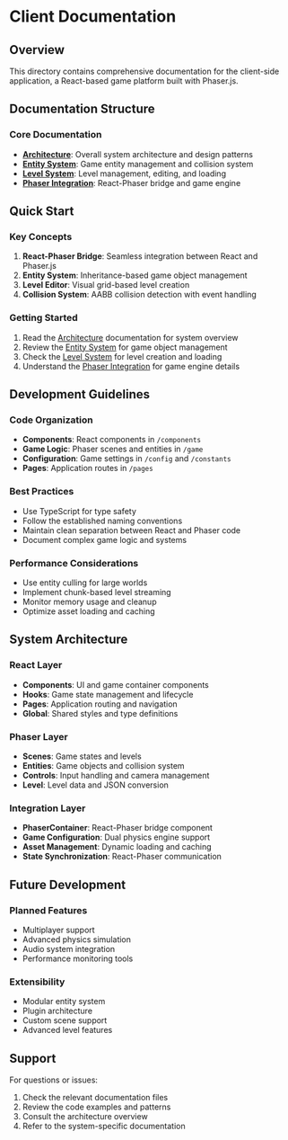 # Client Documentation

## Overview

This directory contains comprehensive documentation for the client-side application, a React-based game platform built with Phaser.js.

## Documentation Structure

### Core Documentation
- **[Architecture](./architecture.md)**: Overall system architecture and design patterns
- **[Entity System](./entity-system.md)**: Game entity management and collision system
- **[Level System](./level-system.md)**: Level management, editing, and loading
- **[Phaser Integration](./phaser-integration.md)**: React-Phaser bridge and game engine

## Quick Start

### Key Concepts
1. **React-Phaser Bridge**: Seamless integration between React and Phaser.js
2. **Entity System**: Inheritance-based game object management
3. **Level Editor**: Visual grid-based level creation
4. **Collision System**: AABB collision detection with event handling

### Getting Started
1. Read the [Architecture](./architecture.md) documentation for system overview
2. Review the [Entity System](./entity-system.md) for game object management
3. Check the [Level System](./level-system.md) for level creation and loading
4. Understand the [Phaser Integration](./phaser-integration.md) for game engine details

## Development Guidelines

### Code Organization
- **Components**: React components in `/components`
- **Game Logic**: Phaser scenes and entities in `/game`
- **Configuration**: Game settings in `/config` and `/constants`
- **Pages**: Application routes in `/pages`

### Best Practices
- Use TypeScript for type safety
- Follow the established naming conventions
- Maintain clean separation between React and Phaser code
- Document complex game logic and systems

### Performance Considerations
- Use entity culling for large worlds
- Implement chunk-based level streaming
- Monitor memory usage and cleanup
- Optimize asset loading and caching

## System Architecture

### React Layer
- **Components**: UI and game container components
- **Hooks**: Game state management and lifecycle
- **Pages**: Application routing and navigation
- **Global**: Shared styles and type definitions

### Phaser Layer
- **Scenes**: Game states and levels
- **Entities**: Game objects and collision system
- **Controls**: Input handling and camera management
- **Level**: Level data and JSON conversion

### Integration Layer
- **PhaserContainer**: React-Phaser bridge component
- **Game Configuration**: Dual physics engine support
- **Asset Management**: Dynamic loading and caching
- **State Synchronization**: React-Phaser communication

## Future Development

### Planned Features
- Multiplayer support
- Advanced physics simulation
- Audio system integration
- Performance monitoring tools

### Extensibility
- Modular entity system
- Plugin architecture
- Custom scene support
- Advanced level features

## Support

For questions or issues:
1. Check the relevant documentation files
2. Review the code examples and patterns
3. Consult the architecture overview
4. Refer to the system-specific documentation
